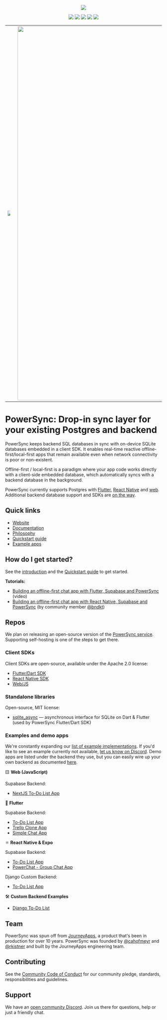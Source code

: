 <p align="center">
  <a href="https://www.powersync.com" target="_blank"><img src="https://github.com/powersync-ja/.github/assets/19345049/602bafa0-41ce-4cee-a432-56848c278722"/></a>
</p>

<p align="center">
<a href="https://docs.powersync.co/"><img src="https://img.shields.io/badge/status%20-%20beta%20-%20%23aa00ff"/></a>
<a href="https://github.com/powersync-ja"><img src="https://img.shields.io/github/stars/powersync-ja?style=social"/></a>
<a href="https://discord.gg/powersync" target="_blank"><img src="https://img.shields.io/discord/1138230179878154300?style=social&logo=discord&logoColor=%235865f2&label=Join%20Discord%20server"/></a>
<a href="https://www.youtube.com/@powersync_" target="_blank"><img src="https://img.shields.io/youtube/channel/subscribers/UCSDdZvrZuizmc2EMBuTs2Qg?style=social&label=YouTube%20%40powersync_"/></a>
<a href="https://twitter.com/powersync_" target="_blank"><img src="https://img.shields.io/twitter/follow/powersync_?&label=%40powersync_&style=social"/></a>
</p>

<p align="center">
  <table class="foo">
    <tr>
      <td><a href="https://youtu.be/QQ5KcB3o-4g" target="_blank"><img src="https://img.youtube.com/vi/QQ5KcB3o-4g/maxresdefault.jpg" style="max-width: 50%"></a></td>
      <td><a href="https://bndkt.com/blog/2023/building-an-offline-first-chat-app-using-powersync-and-supabase" target="_blank"><img width="1200" src="https://github.com/powersync-ja/.github/assets/19345049/e75e5d12-f1bf-46fe-a25e-81b862e2b83c"></a></td>
    </tr>
  </table>
</p>

# PowerSync: Drop-in sync layer for your existing Postgres and backend
PowerSync keeps backend SQL databases in sync with on-device SQLite databases embedded in a client SDK. It enables real-time reactive offline-first/local-first apps that remain available even when network connectivity is poor or non-existent. 

Offline-first / local-first is a paradigm where your app code works directly with a client-side embedded database, which automatically syncs with a backend database in the background.

PowerSync currently supports Postgres with [Flutter](https://pub.dev/packages/powersync), [React Native](https://www.npmjs.com/package/@journeyapps/powersync-sdk-react-native) and [web](https://github.com/powersync-ja/powersync-web-sdk). Additional backend database support and SDKs are [on the way](https://roadmap.powersync.com/).


## Quick links
- [Website](https://www.powersync.com/)
- [Documentation](https://docs.powersync.com/)
- [Philosophy](https://docs.powersync.com/powersync-philosophy)
- [Quickstart guide](https://docs.powersync.com/usage/quickstart-guide)
- [Example apps](https://docs.powersync.com/resources/examples-demo-apps)

## How do I get started?
See the [introduction](https://docs.powersync.com/) and the [Quickstart guide](https://docs.powersync.com/usage/quickstart-guide) to get started.

**Tutorials:**
- [Building an offline-first chat app with Flutter, Supabase and PowerSync](https://youtu.be/LqJ0oix7ybQ?si=atvahziUQy-Lpakm) (video)
- [Building an offline-first chat app with React Native, Supabase and PowerSync](https://bndkt.com/blog/2023/building-an-offline-first-chat-app-using-powersync-and-supabase) (by community member [@bndkt](https://github.com/bndkt))

## Repos
We plan on releasing an open-source version of the [PowerSync service](https://docs.powersync.com/architecture/powersync-service). Supporting self-hosting is one of the steps to get there. 

### Client SDKs
Client SDKs are open-source, available under the Apache 2.0 license:
- [Flutter/Dart SDK](https://github.com/powersync-ja/powersync.dart)
- [React Native SDK](https://github.com/powersync-ja/powersync-react-native-sdk)
- [Web/JS](https://github.com/powersync-ja/powersync-web-sdk)

### Standalone libraries
Open-source, MIT license:
- [sqlite_async](https://github.com/powersync-ja/sqlite_async.dart) — asynchronous interface for SQLite on Dart & Flutter (used by PowerSync Flutter/Dart SDK)

### Examples and demo apps
We're constantly expanding our [list of example implementations](https://docs.powersync.com/resources/examples-demo-apps). If you'd like to see an example currently not available, [let us know on Discord](https://discord.gg/powersync). Demo apps are listed under the backend they use, but you can easily wire up your own backend as documented [here](https://docs.powersync.co/usage/installation/app-backend-setup).

🟨 **Web (JavaScript)** 

Supabase Backend:
- [NextJS To-Do List App](https://github.com/powersync-ja/powersync-web-sdk/tree/main/demos/powersync-nextjs-demo)

💙 **Flutter**

Supabase Backend:
- [To-Do List App](https://github.com/powersync-ja/powersync-supabase-flutter-todolist-demo)
- [Trello Clone App](https://github.com/powersync-ja/powersync-supabase-flutter-trello-demo)
- [Simple Chat App](https://github.com/powersync-ja/powersync-supabase-flutter-simple-chat-demo)

⚛️ **React Native & Expo** 

Supabase Backend:
- [To-Do List App](https://github.com/powersync-ja/powersync-supabase-react-native-todolist-demo)
- [PowerChat - Group Chat App](https://github.com/powersync-ja/powersync-supabase-react-native-group-chat-demo)

Django Custom Backend:
- [To-Do List App](https://github.com/powersync-ja/powersync-django-react-native-todolist-demo)

🛠️ **Custom Backend Examples**
- [Django To-Do List](https://github.com/powersync-ja/powersync-django-backend-todolist-demo)

## Team
PowerSync was spun off from [JourneyApps](https://github.com/journeyapps-platform), a product that's been in production for over 10 years. PowerSync was founded by [@cahofmeyr](https://github.com/cahofmeyr) and [@rkistner](https://github.com/rkistner) and built by the JourneyApps engineering team.

## Contributing
See the [Community Code of Conduct](https://www.powersync.com/community-code-of-conduct) for our community pledge, standards, responsibilities and guidelines.

## Support
We have an [open community Discord](https://discord.gg/powersync). Join us there for questions, help or just a friendly chat.
